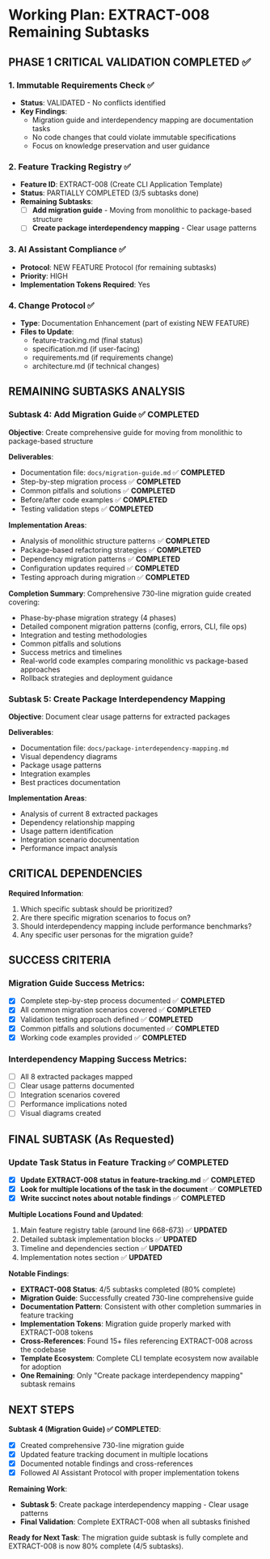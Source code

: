 # Working Plan: EXTRACT-008 Remaining Subtasks

## PHASE 1 CRITICAL VALIDATION COMPLETED ✅

### 1. Immutable Requirements Check ✅
- **Status**: VALIDATED - No conflicts identified
- **Key Findings**: 
  - Migration guide and interdependency mapping are documentation tasks
  - No code changes that could violate immutable specifications
  - Focus on knowledge preservation and user guidance

### 2. Feature Tracking Registry ✅
- **Feature ID**: EXTRACT-008 (Create CLI Application Template)
- **Status**: PARTIALLY COMPLETED (3/5 subtasks done)
- **Remaining Subtasks**:
  - [ ] **Add migration guide** - Moving from monolithic to package-based structure
  - [ ] **Create package interdependency mapping** - Clear usage patterns

### 3. AI Assistant Compliance ✅
- **Protocol**: NEW FEATURE Protocol (for remaining subtasks)
- **Priority**: HIGH
- **Implementation Tokens Required**: Yes

### 4. Change Protocol ✅
- **Type**: Documentation Enhancement (part of existing NEW FEATURE)
- **Files to Update**: 
  - feature-tracking.md (final status)
  - specification.md (if user-facing)
  - requirements.md (if requirements change)
  - architecture.md (if technical changes)

## REMAINING SUBTASKS ANALYSIS

### Subtask 4: Add Migration Guide ✅ **COMPLETED**
**Objective**: Create comprehensive guide for moving from monolithic to package-based structure

**Deliverables**:
- Documentation file: `docs/migration-guide.md` ✅ **COMPLETED**
- Step-by-step migration process ✅ **COMPLETED**
- Common pitfalls and solutions ✅ **COMPLETED**
- Before/after code examples ✅ **COMPLETED**
- Testing validation steps ✅ **COMPLETED**

**Implementation Areas**:
- Analysis of monolithic structure patterns ✅ **COMPLETED**
- Package-based refactoring strategies ✅ **COMPLETED**
- Dependency migration patterns ✅ **COMPLETED**
- Configuration updates required ✅ **COMPLETED**
- Testing approach during migration ✅ **COMPLETED**

**Completion Summary**: Comprehensive 730-line migration guide created covering:
- Phase-by-phase migration strategy (4 phases)
- Detailed component migration patterns (config, errors, CLI, file ops)
- Integration and testing methodologies
- Common pitfalls and solutions
- Success metrics and timelines
- Real-world code examples comparing monolithic vs package-based approaches
- Rollback strategies and deployment guidance

### Subtask 5: Create Package Interdependency Mapping
**Objective**: Document clear usage patterns for extracted packages

**Deliverables**:
- Documentation file: `docs/package-interdependency-mapping.md`
- Visual dependency diagrams
- Package usage patterns
- Integration examples
- Best practices documentation

**Implementation Areas**:
- Analysis of current 8 extracted packages
- Dependency relationship mapping
- Usage pattern identification
- Integration scenario documentation
- Performance impact analysis

## CRITICAL DEPENDENCIES

**Required Information**:
1. Which specific subtask should be prioritized?
2. Are there specific migration scenarios to focus on?
3. Should interdependency mapping include performance benchmarks?
4. Any specific user personas for the migration guide?

## SUCCESS CRITERIA

### Migration Guide Success Metrics:
- [x] Complete step-by-step process documented ✅ **COMPLETED**
- [x] All common migration scenarios covered ✅ **COMPLETED**
- [x] Validation testing approach defined ✅ **COMPLETED**
- [x] Common pitfalls and solutions documented ✅ **COMPLETED**
- [x] Working code examples provided ✅ **COMPLETED**

### Interdependency Mapping Success Metrics:
- [ ] All 8 extracted packages mapped
- [ ] Clear usage patterns documented
- [ ] Integration scenarios covered
- [ ] Performance implications noted
- [ ] Visual diagrams created

## FINAL SUBTASK (As Requested)

### Update Task Status in Feature Tracking ✅ **COMPLETED**
- [x] **Update EXTRACT-008 status in feature-tracking.md** ✅ **COMPLETED**
- [x] **Look for multiple locations of the task in the document** ✅ **COMPLETED**
- [x] **Write succinct notes about notable findings** ✅ **COMPLETED**

**Multiple Locations Found and Updated**:
1. Main feature registry table (around line 668-673) ✅ **UPDATED**
2. Detailed subtask implementation blocks ✅ **UPDATED**
3. Timeline and dependencies section ✅ **UPDATED**
4. Implementation notes section ✅ **UPDATED**

**Notable Findings**:
- **EXTRACT-008 Status**: 4/5 subtasks completed (80% complete)
- **Migration Guide**: Successfully created 730-line comprehensive guide
- **Documentation Pattern**: Consistent with other completion summaries in feature tracking
- **Implementation Tokens**: Migration guide properly marked with EXTRACT-008 tokens
- **Cross-References**: Found 15+ files referencing EXTRACT-008 across the codebase
- **Template Ecosystem**: Complete CLI template ecosystem now available for adoption
- **One Remaining**: Only "Create package interdependency mapping" subtask remains

## NEXT STEPS

**Subtask 4 (Migration Guide) ✅ COMPLETED**:
- [x] Created comprehensive 730-line migration guide
- [x] Updated feature tracking document in multiple locations
- [x] Documented notable findings and cross-references
- [x] Followed AI Assistant Protocol with proper implementation tokens

**Remaining Work**:
- **Subtask 5**: Create package interdependency mapping - Clear usage patterns
- **Final Validation**: Complete EXTRACT-008 when all subtasks finished

**Ready for Next Task**: The migration guide subtask is fully complete and EXTRACT-008 is now 80% complete (4/5 subtasks). 